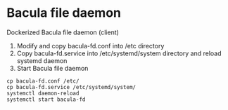 # Bacula file daemon

Dockerized Bacula file daemon (client)

1. Modify and copy bacula-fd.conf into /etc directory
2. Copy bacula-fd.service into /etc/systemd/system directory and reload systemd daemon
3. Start Bacula file daemon

```
cp bacula-fd.conf /etc/
cp bacula-fd.service /etc/systemd/system/
systemctl daemon-reload
systemctl start bacula-fd
```
